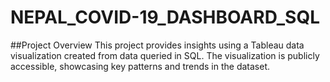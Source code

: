 # NEPAL_COVID-19_DASHBOARD_SQL

##Project Overview
This project provides insights using a Tableau data visualization created from data queried in SQL. The visualization is publicly accessible, showcasing key patterns and trends in the dataset.
